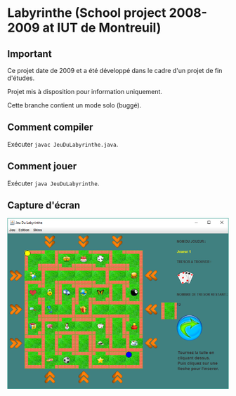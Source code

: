 # Labyrinthe (School project 2008-2009 at IUT de Montreuil)

## Important
Ce projet date de 2009 et a été développé dans le cadre d'un projet de fin d'études.

Projet mis à disposition pour information uniquement.

Cette branche contient un mode solo (buggé).

## Comment compiler
 Exécuter `javac JeuDuLabyrinthe.java`.

## Comment jouer
Exécuter `java JeuDuLabyrinthe`.

## Capture d'écran

![](./doc/screenshot-mode-solo.png)
